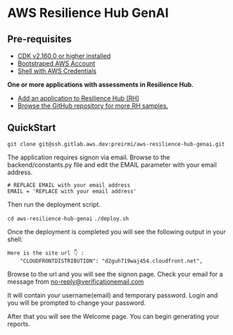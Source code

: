 # AWS Resilience Hub GenAI

## Pre-requisites

- [CDK v2.160.0 or higher installed](https://docs.aws.amazon.com/cdk/v2/guide/getting_started.html)  
- [Bootstraped AWS Account](https://docs.aws.amazon.com/cdk/v2/guide/bootstrapping-env.html)  
- [Shell with AWS Credentials](https://docs.aws.amazon.com/cli/v1/userguide/cli-configure-files.html)  

**One or more applications with assessments in Resilience Hub.**
- [Add an application to Resilience Hub (RH)](https://docs.aws.amazon.com/resilience-hub/latest/userguide/describe-applicationlication.html)  
- [Browse the GitHub repository for more RH samples.](https://github.com/aws-samples/aws-resilience-hub-tools)

## QuickStart

`git clone git@ssh.gitlab.aws.dev:preirmi/aws-resilience-hub-genai.git`

The application requires signon via email.
Browse to the backend/constants.py file and edit the EMAIL parameter with your email address.

```
# REPLACE EMAIL with your email address
EMAIL = 'REPLACE with your email address'
```

Then run the deployment script.

`cd aws-resilience-hub-genai`
`./deploy.sh`

Once the deployment is completed you will see the following output in your shell:
```
Here is the site url 👇 :
    "CLOUDFRONTDISTRIBUTION": "d2guh719waj454.cloudfront.net",
```

Browse to the url and you will see the signon page.
Check your email for a message from no-reply@verificationemail.com 

It will contain your username(email) and temporary password.
Login and you will be prompted to change your password.

After that you will see the Welcome page.
You can begin generating your reports.



